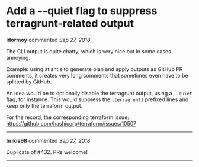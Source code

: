 # Add a --quiet flag to suppress terragrunt-related output

**ldormoy** commented *Sep 27, 2018*

The CLI output is quite chatty, which is very nice but in some cases annoying.

Example: using atlantis to generate plan and apply outputs as GitHub PR comments, it creates very long comments that sometimes even have to be splitted by GitHub.

An idea would be to optionally disable the terragrunt output, using a `--quiet` flag, for instance. This would suppress the `[terragrunt]` prefixed lines and keep only the terraform output.

For the record, the corresponding terraform issue: https://github.com/hashicorp/terraform/issues/10507
<br />
***


**brikis98** commented *Sep 27, 2018*

Duplicate of #432. PRs welcome!
***

